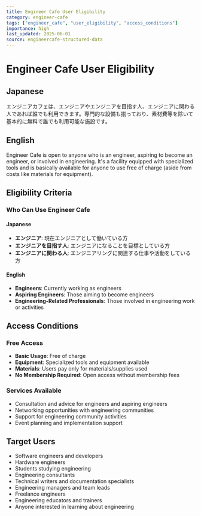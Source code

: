 ```yaml
---
title: Engineer Cafe User Eligibility
category: engineer-cafe
tags: ["engineer_cafe", "user_eligibility", "access_conditions"]
importance: high
last_updated: 2025-06-01
source: engineercafe-structured-data
---
```


# Engineer Cafe User Eligibility

## Japanese

エンジニアカフェは、エンジニアやエンジニアを目指す人、エンジニアに関わる人であれば誰でも利用できます。専門的な設備も揃っており、素材費等を除いて基本的に無料で誰でも利用可能な施設です。

## English

Engineer Cafe is open to anyone who is an engineer, aspiring to become an engineer, or involved in engineering. It's a facility equipped with specialized tools and is basically available for anyone to use free of charge (aside from costs like materials for equipment).

## Eligibility Criteria

### Who Can Use Engineer Cafe

#### Japanese
- **エンジニア**: 現在エンジニアとして働いている方
- **エンジニアを目指す人**: エンジニアになることを目標としている方
- **エンジニアに関わる人**: エンジニアリングに関連する仕事や活動をしている方

#### English
- **Engineers**: Currently working as engineers
- **Aspiring Engineers**: Those aiming to become engineers
- **Engineering-Related Professionals**: Those involved in engineering work or activities

## Access Conditions

### Free Access
- **Basic Usage**: Free of charge
- **Equipment**: Specialized tools and equipment available
- **Materials**: Users pay only for materials/supplies used
- **No Membership Required**: Open access without membership fees

### Services Available
- Consultation and advice for engineers and aspiring engineers
- Networking opportunities with engineering communities
- Support for engineering community activities
- Event planning and implementation support

## Target Users

- Software engineers and developers
- Hardware engineers
- Students studying engineering
- Engineering consultants
- Technical writers and documentation specialists
- Engineering managers and team leads
- Freelance engineers
- Engineering educators and trainers
- Anyone interested in learning about engineering